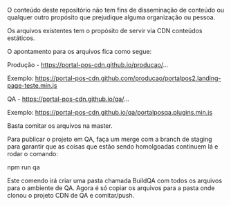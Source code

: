 O conteúdo deste repositório não tem fins de disseminação de conteúdo ou qualquer outro propósito que prejudique alguma organização ou pessoa.

Os arquivos existentes tem o propósito de servir via CDN conteúdos estáticos.

O apontamento para os arquivos fica como segue:

Produção - https://portal-pos-cdn.github.io/producao/...

Exemplo: https://portal-pos-cdn.github.com/producao/portalpos2.landing-page-teste.min.js 

QA -  https://portal-pos-cdn.github.io/qa/...

Exemplo:  https://portal-pos-cdn.github.io/qa/portalposqa.plugins.min.js 

Basta comitar os arquivos na master.

Para publicar o projeto em QA, faça um merge com a branch de staging para garantir que as coisas que estão sendo homolgoadas continuem lá e rodar o comando:

npm run qa 

Este comendo irá criar uma pasta chamada BuildQA com todos os arquivos para o ambiente de QA. Agora é só copiar os arquivos para a pasta onde clonou o projeto CDN de QA e comitar/push.
